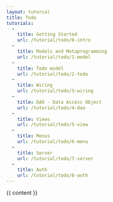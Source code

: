 ```yaml
---
layout: tutorial
title: Todo
tutorials:
  -
    title: Getting Started
    url: /tutorial/todo/0-intro
  -
    title: Models and Metaprogramming
    url: /tutorial/todo/1-model
  -
    title: Todo model
    url: /tutorial/todo/2-todo
  -
    title: Wiring
    url: /tutorial/todo/3-wiring
  -
    title: DAO - Data Access Object
    url: /tutorial/todo/4-dao
  -
    title: Views
    url: /tutorial/todo/5-view
  -
    title: Menus
    url: /tutorial/todo/6-menu
  -
    title: Server
    url: /tutorial/todo/7-server
  -
    title: Auth
    url: /tutorial/todo/8-auth
---
```

{{ content }}
